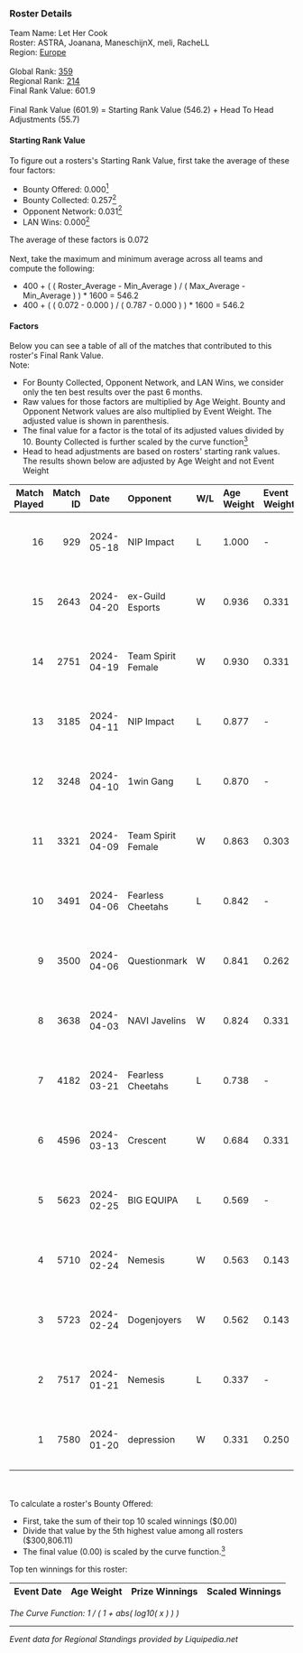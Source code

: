 ### Roster Details<br />
Team Name: Let Her Cook<br />
Roster: ASTRA, Joanana, ManeschijnX, meli, RacheLL<br />
Region: [Europe]( ../standings_europe.md)<br />
<br />
Global Rank: [359](../standings_global.md)<br />
Regional Rank: [214]( ../standings_europe.md)<br />
Final Rank Value:  601.9<br />
<br />
Final Rank Value (601.9) = Starting Rank Value (546.2) + Head To Head Adjustments (55.7)<br />

#### Starting Rank Value<br />
To figure out a rosters's Starting Rank Value, first take the average of these four factors:<br />
- Bounty Offered: 0.000[<sup>1</sup>](#table2)
- Bounty Collected: 0.257[<sup>2</sup>](#table1)
- Opponent Network: 0.031[<sup>2</sup>](#table1)
- LAN Wins: 0.000[<sup>2</sup>](#table1)

The average of these factors is 0.072<br />
<br />
Next, take the maximum and minimum average across all teams and compute the following:<br />
- 400 + ( ( Roster_Average - Min_Average ) / ( Max_Average - Min_Average ) ) * 1600 = 546.2
- 400 + ( ( 0.072 - 0.000 ) / ( 0.787 - 0.000 ) ) * 1600 = 546.2


#### Factors<br />
Below you can see a table of all of the matches that contributed to this roster's Final Rank Value.<br />
Note:<br />

- For Bounty Collected, Opponent Network, and LAN Wins, we consider only the ten best results over the past 6 months.
- Raw values for those factors are multiplied by Age Weight. Bounty and Opponent Network values are also multiplied by Event Weight. The adjusted value is shown in parenthesis.
- The final value for a factor is the total of its adjusted values divided by 10. Bounty Collected is further scaled by the curve function[<sup>3</sup>](#curveFunction)
- Head to head adjustments are based on rosters' starting rank values. The results shown below are adjusted by Age Weight and not Event Weight
<span id="table1"></span><br />


| Match Played | Match ID | Date       | Opponent           | W/L | Age Weight | Event Weight | Bounty Collected | Opponent Network | LAN Wins  | H2H Adj. | Roster                                       |
| -: | -: | :- | :- | :- | :- | :- | :- | :- | :- | -: | :- |
|           16 |      929 | 2024-05-18 | NIP Impact         | L   | 1.000      | -            | -                | -                | -         |   -10.85 | ASTRA, Joanana, ManeschijnX, meli, RacheLL   |
|           15 |     2643 | 2024-04-20 | ex-Guild Esports   | W   | 0.936      | 0.331        | 0.005 (0.002)    | 0.166 (0.051)    | 0 (0.000) |    18.97 | ASTRA, Joanana, ManeschijnX, meli, RacheLL   |
|           14 |     2751 | 2024-04-19 | Team Spirit Female | W   | 0.930      | 0.331        | 0.005 (0.002)    | 0.216 (0.067)    | 0 (0.000) |    17.15 | ASTRA, Joanana, ManeschijnX, meli, RacheLL   |
|           13 |     3185 | 2024-04-11 | NIP Impact         | L   | 0.877      | -            | -                | -                | -         |    -8.72 | ASTRA, Joanana, kezziwOw, meli, RacheLL      |
|           12 |     3248 | 2024-04-10 | 1win Gang          | L   | 0.870      | -            | -                | -                | -         |   -12.47 | ASTRA, Joanana, ManeschijnX, meli, RacheLL   |
|           11 |     3321 | 2024-04-09 | Team Spirit Female | W   | 0.863      | 0.303        | 0.005 (0.001)    | 0.216 (0.057)    | 0 (0.000) |    16.53 | ASTRA, Joanana, kezziwOw, meli, RacheLL      |
|           10 |     3491 | 2024-04-06 | Fearless Cheetahs  | L   | 0.842      | -            | -                | -                | -         |    -8.78 | ASTRA, Joanana, kezziwOw, meli, RacheLL      |
|            9 |     3500 | 2024-04-06 | Questionmark       | W   | 0.841      | 0.262        | 0.000 (0.000)    | 0.000 (0.000)    | 0 (0.000) |     6.83 | ASTRA, Joanana, kezziwOw, meli, RacheLL      |
|            8 |     3638 | 2024-04-03 | NAVI Javelins      | W   | 0.824      | 0.331        | 0.024 (0.007)    | 0.265 (0.072)    | 0 (0.000) |    20.59 | ASTRA, Joanana, ManeschijnX, meli, RacheLL   |
|            7 |     4182 | 2024-03-21 | Fearless Cheetahs  | L   | 0.738      | -            | -                | -                | -         |    -7.91 | Joanana, ManeschijnX, meli, RacheLL, suns1de |
|            6 |     4596 | 2024-03-13 | Crescent           | W   | 0.684      | 0.331        | 0.007 (0.001)    | 0.228 (0.052)    | 0 (0.000) |    14.59 | Joanana, ManeschijnX, meli, RacheLL, suns1de |
|            5 |     5623 | 2024-02-25 | BIG EQUIPA         | L   | 0.569      | -            | -                | -                | -         |    -5.40 | JennyR, juliano, kyossa, pauliiee, Zana      |
|            4 |     5710 | 2024-02-24 | Nemesis            | W   | 0.563      | 0.143        | 0.002 (0.000)    | 0.089 (0.007)    | 0 (0.000) |    10.72 | amyb, Emmy, Gaba, Lowlita, Monkey D. Julie   |
|            3 |     5723 | 2024-02-24 | Dogenjoyers        | W   | 0.562      | 0.143        | 0.000 (0.000)    | 0.000 (0.000)    | 0 (0.000) |     5.38 | anniken, Glymir, KiTTy-KaT, maliTy, Mar1on   |
|            2 |     7517 | 2024-01-21 | Nemesis            | L   | 0.337      | -            | -                | -                | -         |    -4.03 | Joanana, kezziwOw, meli, RacheLL, suns1de    |
|            1 |     7580 | 2024-01-20 | depression         | W   | 0.331      | 0.250        | 0.000 (0.000)    | 0.000 (0.000)    | 0 (0.000) |     3.17 | Joanana, kezziwOw, meli, RacheLL, suns1de    |

<br />
<span id="table2"></span><br />
To calculate a roster's Bounty Offered:<br />

- First, take the sum of their top 10 scaled winnings ($0.00)
- Divide that value by the 5th highest value among all rosters ($300,806.11)
- The final value (0.00) is scaled by the curve function.[<sup>3</sup>](#curveFunction)

Top ten winnings for this roster:<br />

| Event Date | Age Weight | Prize Winnings | Scaled Winnings |
| :- | -: | :- | :- |


<span id="curveFunction"></span>_The Curve Function: 1 / ( 1 + abs( log10( x ) ) )_<br />

---
_Event data for Regional Standings provided by Liquipedia.net_<br />
